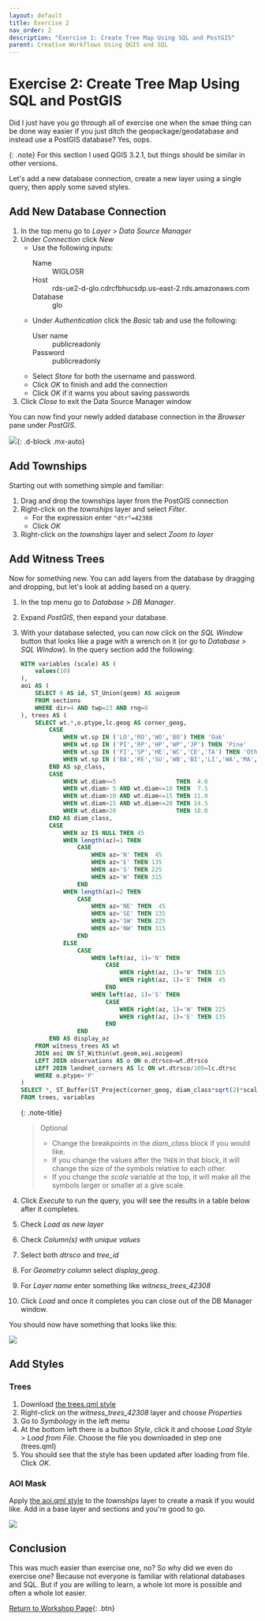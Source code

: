 ```yaml
---
layout: default
title: Exercise 2
nav_order: 2
description: "Exercise 1: Create Tree Map Using SQL and PostGIS"
parent: Creative Workflows Using QGIS and SQL
---
```


# Exercise 2: Create Tree Map Using SQL and PostGIS

Did I just have you go through all of exercise one when the smae thing can be done way easier if you just ditch the geopackage/geodatabase and instead use a PostGIS database? Yes, oops.

{: .note}
For this section I used QGIS 3.2.1, but things should be similar in other versions.

Let's add a new database connection, create a new layer using a single
query, then apply some saved styles.

## Add New Database Connection
1. In the top menu go to *Layer* > *Data Source Manager*
2. Under *Connection* click *New*
	- Use the following inputs:
		<dl>
			<dt>Name</dt><dd>WIGLOSR</dd>
			<dt>Host</dt><dd>rds-ue2-d-glo.cdrcfbhucsdp.us-east-2.rds.amazonaws.com</dd>
			<dt>Database</dt><dd>glo</dd>
		</dl>
	- Under *Authentication* click the *Basic* tab and use the following:
		<dl>
			<dt>User name</dt><dd>publicreadonly</dd>
			<dt>Password</dt><dd>publicreadonly</dd>
		</dl>
	- Select *Store* for both the username and password. 
	- Click *OK* to finish and add the connection
	- Click *OK* if it warns you about saving passwords
3. Click *Close* to exit the Data Source Manager window

You can now find your newly added database connection in the *Browser* pane under *PostGIS*.

![](../images/create-new-postgis-connection.png){: .d-block .mx-auto}

## Add Townships

Starting out with something simple and familiar:

1. Drag and drop the townships layer from the PostGIS connection
2. Right-click on the *townships* layer and select *Filter*.
	- For the expression enter `"dtr"=42308`
	- Click *OK*
3. Right-click on the *townships* layer and select *Zoom to layer*

## Add Witness Trees

Now for something new. You can add layers from the database by dragging and dropping, but let's
look at adding based on a query. 

1. In the top menu go to *Database* > *DB Manager*. 
2. Expand *PostGIS*, then expand your database. 
3. With your database selected, you can now click on the *SQL Window* button that looks like a page with a wrench on it (or go to *Database* > *SQL Window*). In the query section add the following:
	```sql
	WITH variables (scale) AS (
		values(10)
	),
	aoi AS (
		SELECT 0 AS id, ST_Union(geom) AS aoigeom
		FROM sections
		WHERE dir=4 AND twp=23 AND rng=8
	), trees AS (
		SELECT wt.*,o.ptype,lc.geog AS corner_geog,
			CASE
				WHEN wt.sp IN ('LO','RO','WO','BO') THEN 'Oak'
				WHEN wt.sp IN ('PI','RP','HP','WP','JP') THEN 'Pine'
				WHEN wt.sp IN ('FI','SP','HE','WC','CE','TA') THEN 'Other Coniferous'
				WHEN wt.sp IN ('BA','RE','SU','WB','BI','LI','WA','MA','AS','EL','BU','IR','AH','YB') THEN 'Hardwood'
			END AS sp_class,
			CASE
				WHEN wt.diam<=5                 THEN  4.0
				WHEN wt.diam> 5 AND wt.diam<=10 THEN  7.5
				WHEN wt.diam>10 AND wt.diam<=15 THEN 11.0
				WHEN wt.diam>15 AND wt.diam<=20 THEN 14.5
				WHEN wt.diam>20                 THEN 18.0
			END AS diam_class,
			CASE
				WHEN az IS NULL THEN 45
				WHEN length(az)=1 THEN
					CASE
						WHEN az='N' THEN  45
						WHEN az='E' THEN 135
						WHEN az='S' THEN 225
						WHEN az='W' THEN 315
					END
				WHEN length(az)=2 THEN
					CASE
						WHEN az='NE' THEN  45
						WHEN az='SE' THEN 135
						WHEN az='SW' THEN 225
						WHEN az='NW' THEN 315
					END
				ELSE 
					CASE
						WHEN left(az, 1)='N' THEN
							CASE
								WHEN right(az, 1)='W' THEN 315
								WHEN right(az, 1)='E' THEN  45
							END
						WHEN left(az, 1)='S' THEN
							CASE
								WHEN right(az, 1)='W' THEN 225
								WHEN right(az, 1)='E' THEN 135
							END
					END
			END AS display_az
		FROM witness_trees AS wt
		JOIN aoi ON ST_Within(wt.geom,aoi.aoigeom)
		LEFT JOIN observations AS o ON o.dtrsco=wt.dtrsco
		LEFT JOIN landnet_corners AS lc ON wt.dtrsco/100=lc.dtrsc
		WHERE o.ptype='P'
	)
	SELECT *, ST_Buffer(ST_Project(corner_geog, diam_class*sqrt(2)*scale, radians(display_az)),diam_class*scale) AS display_geog
	FROM trees, variables
	```

	{: .note-title}
	> Optional
	>
	> - Change the breakpoints in the *diam_class* block if you would like. 
	> - If you change the values after the `THEN` in that block, it will change the size of the symbols relative to each other. 
	> - If you change the *scale* variable at the top, it will make all the symbols larger or smaller at a give scale.

4. Click *Execute* to run the query, you will see the results in a table
below after it completes.
5. Check *Load as new layer*
6. Check *Column(s) with unique values*
7. Select both *dtrsco* and *tree_id*
8. For *Geometry column* select *display_geog*. 
9. For *Layer name* enter something like *witness_trees_42308*
10. Click *Load* and once it completes you can close out of the DB Manager window.

You should now have something that looks like this:

![](../images/add-witness-trees.png)

## Add Styles

### Trees
1. Download [the trees.qml style](../assets/trees.qml)
2. Right-click on the *witness_trees_42308* layer and choose *Properties*
3. Go to *Symbology* in the left menu
4. At the bottom left there is a button *Style*, click it and choose *Load Style* > *Load from File*. Choose the file you downloaded in step one (trees.qml)
5. You should see that the style has been updated after loading from file. Click *OK*.

### AOI Mask
Apply [the aoi.qml style](../assets/aoi.qml) to the *townships* layer to create a mask if you would like. Add in a base layer and sections and you're good to go.

![](../images/styled-tree-map.png)

## Conclusion
This was much easier than exercise one, no? So why did we even do exercise one? Because not everyone is familiar with relational databases and SQL. But if you are willing to learn, a whole lot more is possible and often a whole lot easier.

[Return to Workshop Page](../){: .btn}